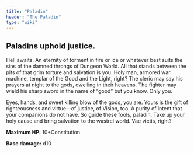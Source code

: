 ```yaml
---
title: "Paladin"
header: "The Paladin"
type: "wiki"
---
```


## Paladins uphold justice.
Hell awaits. An eternity of torment in fire or ice or whatever best suits the sins of the damned throngs of Dungeon World. All that stands between the pits of that grim torture and salvation is you. Holy man, armored war machine, templar of the Good and the Light, right? The cleric may say his prayers at night to the gods, dwelling in their heavens. The fighter may wield his sharp sword in the name of “good” but you know. 
Only you. 

Eyes, hands, and sweet killing blow of the gods, you are. Yours is the gift of righteousness and virtue—of justice, of Vision, too. A purity of intent that your companions do not have. So guide these fools, paladin. Take up your holy cause and bring salvation to the wastrel world. Vae victis, right?

**Maximum HP:** 10+Constitution

**Base damage:** d10